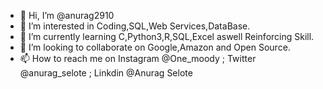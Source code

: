 - 👋 Hi, I’m @anurag2910
- 👀 I’m interested in Coding,SQL,Web Services,DataBase.
- 🌱 I’m currently learning C,Python3,R,SQL,Excel aswell Reinforcing Skill.
- 💞️ I’m looking to collaborate on Google,Amazon and Open Source.
- 📫 How to reach me on Instagram @One_moody ; Twitter @anurag_selote ; Linkdin @Anurag Selote

<!---
anurag2910/anurag2910 is a ✨ special ✨ repository because its `README.md` (this file) appears on your GitHub profile.
You can click the Preview link to take a look at your changes.
--->
